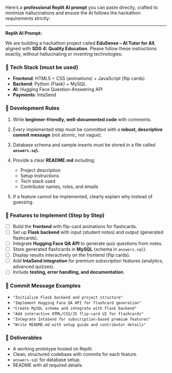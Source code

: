 Here’s a **professional Replit AI prompt** you can paste directly, crafted to minimize hallucinations and ensure the AI follows the hackathon requirements strictly:

---

**Replit AI Prompt:**

We are building a hackathon project called **EduSense – AI Tutor for All**, aligned with **SDG 4: Quality Education**. Please follow these instructions exactly, without hallucinating or inventing technologies:

### 📌 Tech Stack (must be used)

- **Frontend**: HTML5 + CSS (animations) + JavaScript (flip cards)
- **Backend**: Python (Flask) + MySQL
- **AI**: Hugging Face Question-Answering API
- **Payments**: IntaSend

### 📌 Development Rules

1. Write **beginner-friendly, well-documented code** with comments.
2. Every implemented step must be committed with a **robust, descriptive commit message** (not atomic, not vague).
3. Database schema and sample inserts must be stored in a file called **`answers.sql`**.
4. Provide a clear **README.md** including:

   - Project description
   - Setup instructions
   - Tech stack used
   - Contributor names, roles, and emails

5. If a feature cannot be implemented, clearly explain why instead of guessing.

### 📌 Features to Implement (Step by Step)

- [ ] Build the **frontend** with flip-card animations for flashcards.
- [ ] Set up **Flask backend** with input (student notes) and output (generated flashcards).
- [ ] Integrate **Hugging Face QA API** to generate quiz questions from notes.
- [ ] Store generated flashcards in **MySQL** (schema in `answers.sql`).
- [ ] Display results interactively on the frontend (flip cards).
- [ ] Add **IntaSend integration** for premium subscription features (analytics, advanced quizzes).
- [ ] Include **testing, error handling, and documentation**.

### 📌 Commit Message Examples

- `"Initialize Flask backend and project structure"`
- `"Implement Hugging Face QA API for flashcard generation"`
- `"Create MySQL schema and integrate with Flask backend"`
- `"Add interactive HTML/CSS/JS flip-card UI for flashcards"`
- `"Integrate IntaSend for subscription-based premium features"`
- `"Write README.md with setup guide and contributor details"`

### 📌 Deliverables

- A working prototype hosted on Replit.
- Clean, structured codebase with commits for each feature.
- `answers.sql` for database setup.
- README with all required details.

